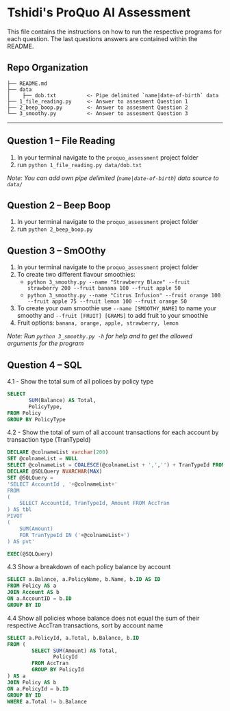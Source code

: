 # Tshidi's ProQuo AI Assessment

This file contains the instructions on how to run the respective programs for each question. The last questions answers are contained within the README.

 Repo Organization
------------

    ├── README.md          
    ├── data
    │    ├── dob.txt          <- Pipe delimited `name|date-of-birth` data
    ├── 1_file_reading.py     <- Answer to assesment Question 1
    ├── 2_beep_boop.py        <- Answer to assesment Question 2
    └── 3_smoothy.py          <- Answer to assesment Question 3 
------------

Question 1 – File Reading
------------
1. In your terminal navigate to the `proquo_assessment` project folder
2. run `python 1_file_reading.py data/dob.txt`

_Note: You can add own pipe delimited (`name|date-of-birth`) data source to `data/`_


Question 2 – Beep Boop
------------
1. In your terminal navigate to the `proquo_assessment` project folder
2. run `python 2_beep_boop.py`

Question 3 – SmOOthy
------------
1. In your terminal navigate to the `proquo_assessment` project folder
2. To create two different flavour smoothies:
    - `python 3_smoothy.py --name "Strawberry Blaze" --fruit strawberry 200 --fruit banana 100 --fruit apple 50`
    - `python 3_smoothy.py --name "Citrus Infusion" --fruit orange 100 --fruit apple 75 --fruit lemon 100 --fruit orange 50`
3. To create your own smoothie use `--name [SMOOTHY_NAME]` to name your smoothy and `--fruit [FRUIT] [GRAMS]` to add fruit to your smoothie
4. Fruit options: `banana, orange, apple, strawberry, lemon`

_Note: Run `python 3_smoothy.py -h` for help and to get the allowed arguments for the program_

Question 4 – SQL
------------

4.1 - Show the total sum of all polices by policy type
```sql
SELECT 
       SUM(Balance) AS Total, 
       PolicyType, 
FROM Policy
GROUP BY PolicyType

```

4.2 - Show the total of sum of all account transactions for each account by transaction type (TranTypeId)
```sql
DECLARE @colnameList varchar(200)
SET @colnameList = NULL
SELECT @colnameList = COALESCE(@colnameList + ',','') + TranTypeId FROM AccTran;
DECLARE @SQLQuery NVARCHAR(MAX)
SET @SQLQuery =
'SELECT AccountId , '+@colnameList+'
FROM
(
    SELECT AccountId, TranTypeId, Amount FROM AccTran
) AS tbl
PIVOT 
( 
    SUM(Amount)
    FOR TranTypeId IN ('+@colnameList+') 
) AS pvt'

EXEC(@SQLQuery)
```

4.3 Show a breakdown of each policy balance by account
```sql
SELECT a.Balance, a.PolicyName, b.Name, b.ID AS ID
FROM Policy AS a
JOIN Account AS b 
ON a.AccountID = b.ID
GROUP BY ID
```

4.4 Show all policies whose balance does not equal the sum of their respective AccTran transactions, sort by account name
```sql
SELECT a.PolicyId, a.Total, b.Balance, b.ID
FROM (
        SELECT SUM(Amount) AS Total,
               PolicyId
        FROM AccTran
        GROUP BY PolicyId
) AS a
JOIN Policy AS b 
ON a.PolicyId = b.ID
GROUP BY ID
WHERE a.Total != b.Balance
```